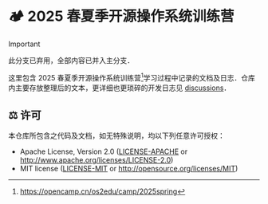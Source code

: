 # 🏕️ 2025 春夏季开源操作系统训练营

> [!IMPORTANT]
> 此分支已弃用，全部内容已并入主分支．

这里包含 2025 春夏季开源操作系统训练营[^1]学习过程中记录的文档及日志．仓库内主要存放整理后的文本，更详细也更琐碎的开发日志见 [discussions](https://github.com/loichyan/openoscamp-2025s/discussions)．

## ⚖️ 许可

本仓库所包含之代码及文档，如无特殊说明，均以下列任意许可授权：

- Apache License, Version 2.0 ([LICENSE-APACHE](LICENSE-APACHE) or <http://www.apache.org/licenses/LICENSE-2.0>)
- MIT license ([LICENSE-MIT](LICENSE-MIT) or <http://opensource.org/licenses/MIT>)

[^1]: <https://opencamp.cn/os2edu/camp/2025spring>
